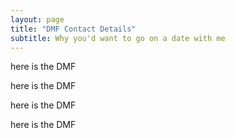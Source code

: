 ```yaml
---
layout: page
title: "DMF Contact Details"
subtitle: Why you'd want to go on a date with me
---
```


here is the DMF 

here is the DMF 

here is the DMF 

here is the DMF 

